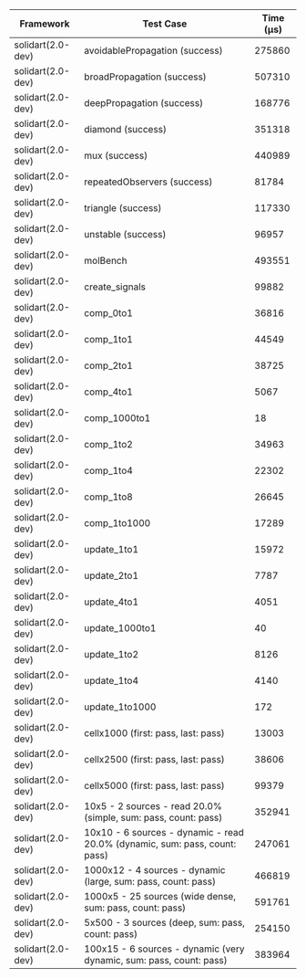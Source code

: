 | Framework | Test Case | Time (μs) |
| --- | --- | --- |
| solidart(2.0-dev) | avoidablePropagation (success) | 275860 |
| solidart(2.0-dev) | broadPropagation (success) | 507310 |
| solidart(2.0-dev) | deepPropagation (success) | 168776 |
| solidart(2.0-dev) | diamond (success) | 351318 |
| solidart(2.0-dev) | mux (success) | 440989 |
| solidart(2.0-dev) | repeatedObservers (success) | 81784 |
| solidart(2.0-dev) | triangle (success) | 117330 |
| solidart(2.0-dev) | unstable (success) | 96957 |
| solidart(2.0-dev) | molBench | 493551 |
| solidart(2.0-dev) | create_signals | 99882 |
| solidart(2.0-dev) | comp_0to1 | 36816 |
| solidart(2.0-dev) | comp_1to1 | 44549 |
| solidart(2.0-dev) | comp_2to1 | 38725 |
| solidart(2.0-dev) | comp_4to1 | 5067 |
| solidart(2.0-dev) | comp_1000to1 | 18 |
| solidart(2.0-dev) | comp_1to2 | 34963 |
| solidart(2.0-dev) | comp_1to4 | 22302 |
| solidart(2.0-dev) | comp_1to8 | 26645 |
| solidart(2.0-dev) | comp_1to1000 | 17289 |
| solidart(2.0-dev) | update_1to1 | 15972 |
| solidart(2.0-dev) | update_2to1 | 7787 |
| solidart(2.0-dev) | update_4to1 | 4051 |
| solidart(2.0-dev) | update_1000to1 | 40 |
| solidart(2.0-dev) | update_1to2 | 8126 |
| solidart(2.0-dev) | update_1to4 | 4140 |
| solidart(2.0-dev) | update_1to1000 | 172 |
| solidart(2.0-dev) | cellx1000 (first: pass, last: pass) | 13003 |
| solidart(2.0-dev) | cellx2500 (first: pass, last: pass) | 38606 |
| solidart(2.0-dev) | cellx5000 (first: pass, last: pass) | 99379 |
| solidart(2.0-dev) | 10x5 - 2 sources - read 20.0% (simple, sum: pass, count: pass) | 352941 |
| solidart(2.0-dev) | 10x10 - 6 sources - dynamic - read 20.0% (dynamic, sum: pass, count: pass) | 247061 |
| solidart(2.0-dev) | 1000x12 - 4 sources - dynamic (large, sum: pass, count: pass) | 466819 |
| solidart(2.0-dev) | 1000x5 - 25 sources (wide dense, sum: pass, count: pass) | 591761 |
| solidart(2.0-dev) | 5x500 - 3 sources (deep, sum: pass, count: pass) | 254150 |
| solidart(2.0-dev) | 100x15 - 6 sources - dynamic (very dynamic, sum: pass, count: pass) | 383964 |
